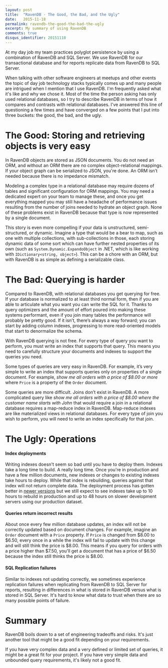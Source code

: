 ```yaml
---
layout: post
title:  "RavenDB - The Good, the Bad, and the Ugly"
date:   2015-11-18
permalink: ravendb-the-good-the-bad-the-ugly
excerpt: My summary of using RavenDB
comments: true
disqus_identifier: 20151118
---
```


At my day job my team practices polyglot persistence by using a combination of RavenDB and SQL Server. We use RavenDB for our transactional database and for reports replicate data from RavenDB to SQL Server. 

When talking with other software engineers at meetups and other events the topic of day job technology stacks typically comes up and many people are intrigued when I mention that I use RavenDB. I'm frequently asked what it's like and why we chose it. Most of the time the person asking has only used relational databases, so I try to describe RavenDB in terms of how it compares and contrasts with relational databases. I've answered this line of questioning a few times and have converged on a few points that I put into three buckets: the good, the bad, and the ugly. 

# The Good: Storing and retrieving objects is very easy

In RavenDB objects are stored as JSON documents. You do not need an ORM, and without an ORM there are no complex object-relational mappings. If your object graph can be serialized to JSON, you're done. An ORM isn’t needed because there is no impedance mismatch.

Modeling a complex type in a relational database may require dozens of tables and significant configuration for ORM mappings. You may need a dedicated expert on your team to manage these, and once you get everything mapped you may still have a headache of performance issues resulting from the number of joins needed to hydrate an object graph. None of these problems exist in RavenDB because that type is now represented by a single document. 

This story is even more compelling if your data is unstructured, semi-structured, or dynamic. Imagine a type that would be a bear to map, such as one with multiple collections, with sub-collections in those, each storing dynamic data of some sort which can have further nested properties of its own (such as `System.Dynamic.ExpandoObject` in .NET, which is like working with `IDictionary<string, object>`). This can be a chore with an ORM, but with RavenDB is as simple as defining a serializable class.

# The Bad: Querying is harder

Compared to RavenDB, with relational databases you get querying for free. If your database is normalized to at least third normal form, then if you are able to articulate what you want you can write the SQL for it. Thanks to query optimizers and the amount of effort poured into making these systems performant, even if you join many tables the performance will probably be pretty good. If it isn’t, there’s always a way forward; you can start by adding column indexes, progressing to more read-oriented models that start to denormalize the schema.

With RavenDB querying is not free. For every type of query you want to perform, you must write an index that supports that query. This means you need to carefully structure your documents and indexes to support the queries you need.

Some types of queries are very easy in RavenDB. For example, it’s very simple to write an index that supports queries only on properties of a single document. For example, *show me all orders with a price of $8.00 or more* where `Price` is a property of the `Order` document.

Some queries are more difficult. Joins don’t exist in RavenDB. A more complicated query like *show me all orders with a price of $8.00 where the customer name starts with John* that would require a join in a relational database requires a map-reduce index in RavenDB. Map-reduce indexes are like materialized views in relational databases. For every type of join you wish to perform, you will need to write an index specifically for that join.

# The Ugly: Operations

#### Index deployments

Writing indexes doesn't seem so bad until you have to deploy them. Indexes take a long time to build. A really long time. Once you're in production and have a few million documents, new indexes or changes to existing indexes take hours to deploy. While that index is rebuilding, queries against that index will not return complete data. The deployment process has gotten better in [newer versions]( http://ravendb.net/docs/article-page/3.0/Csharp/indexes/side-by-side-indexes) but we still expect to see indexes take up to 10 hours to rebuild in production and up to 48 hours on slower development servers using our production dataset.

####  Queries return incorrect results

About once every few million database updates, an index will not be correctly updated based on document changes. For example, imagine an `Order` document with a `Price` property. If `Price` is changed from $8.00 to $6.50, every once in a while the index will fail to update with this change and will still think the price is $8.00. This means if you query for orders with a price higher than $7.50, you'll get a document that has a price of $6.50 because the index still thinks the price is $8.00.

#### SQL Replication failures

Similar to indexes not updating correctly, we sometimes experience replication failures when replicating from RavenDB to SQL Server for reports, resulting in differences in what is stored in RavenDB versus what is stored in SQL Server. It's hard to know what data to trust when there are so many possible points of failure. 

# Summary

RavenDB boils down to a set of engineering tradeoffs and risks. It's just another tool that might be a good fit depending on your requirements. 

If you have very complex data and a very defined or limited set of queries, it might be a great fit for your project. If you have very simple data and unbounded query requirements, it's likely not a good fit.

